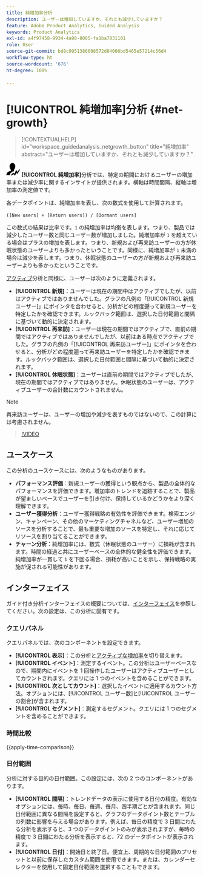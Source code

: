 ```yaml
---
title: 純増加率分析
description: ユーザーは増加していますか、それとも減少していますか？
feature: Adobe Product Analytics, Guided Analysis
keywords: Product Analytics
exl-id: a4f97458-9934-4a98-8005-fa1ba7831101
role: User
source-git-commit: bd8c9951386608572d84006bd5465e57214c56d4
workflow-type: ht
source-wordcount: '676'
ht-degree: 100%

---
```


# [!UICONTROL 純増加率]分析 {#net-growth}

<!-- markdownlint-disable MD034 -->

>[!CONTEXTUALHELP]
>id="workspace_guidedanalysis_netgrowth_button"
>title="純増加率"
>abstract="ユーザーは増加していますか、それとも減少していますか？"

<!-- markdownlint-enable MD034 -->

![NetGrowth](/help/assets/icons/NetGrowth.svg) **[!UICONTROL 純増加率]**&#x200B;分析では、特定の期間におけるユーザーの増加率または減少率に関するインサイトが提供されます。横軸は時間間隔、縦軸は増加率の測定値です。

各データポイントは、純増加率を表し、次の数式を使用して計算されます。

`([New users] + [Return users]) / [Dormant users]`

この数式の結果は比率です。`1` の純増加率は均衡を表します。つまり、製品では減少したユーザー数と同じユーザー数が増加しました。純増加率が `1` を超えている場合はプラスの増加を表します。つまり、新規および再来訪ユーザーの方が休眠状態のユーザーよりも多かったということです。同様に、純増加率が `1` 未満の場合は減少を表します。つまり、休眠状態のユーザーの方が新規および再来訪ユーザーよりも多かったということです。

[アクティブ](active-growth.md)分析と同様に、ユーザーは次のように定義されます。

* **[!UICONTROL 新規]**：ユーザーは現在の期間中はアクティブでしたが、以前はアクティブではありませんでした。グラフの凡例の「[!UICONTROL 新規ユーザー]」にポインタを合わせると、分析がどの程度遡って新規ユーザーを特定したかを確認できます。ルックバック範囲は、選択した日付範囲と間隔に基づいて動的に決定されます。
* **[!UICONTROL 再来訪]**：ユーザーは現在の期間ではアクティブで、直前の期間ではアクティブではありませんでしたが、以前はある時点でアクティブでした。グラフの凡例の「[!UICONTROL 再来訪ユーザー]」にポインタを合わせると、分析がどの程度遡って再来訪ユーザーを特定したかを確認できます。ルックバック範囲は、選択した日付範囲と間隔に基づいて動的に決定されます。
* **[!UICONTROL 休眠状態]**：ユーザーは直前の期間ではアクティブでしたが、現在の期間ではアクティブではありません。休眠状態のユーザーは、アクティブユーザーの合計数にカウントされません。

>[!NOTE]
>
>再来訪ユーザーは、ユーザーの増加や減少を表すものではないので、この計算には考慮されません。

>[!VIDEO](https://video.tv.adobe.com/v/3421664/?quality=12&learn=on)


## ユースケース

この分析のユースケースには、次のようなものがあります。

* **パフォーマンス評価**：新規ユーザーの獲得という観点から、製品の全体的なパフォーマンスを評価できます。増加率のトレンドを追跡することで、製品が望ましいペースでユーザーを引き付け、保持しているかどうかをより深く理解できます。
* **ユーザー獲得分析**：ユーザー獲得戦略の有効性を評価できます。検索エンジン、キャンペーン、その他のマーケティングチャネルなど、ユーザー増加のソースを分析することで、最も重要な増加のソースを特定し、それに応じてリソースを割り当てることができます。
* **チャーン分析**：純増加率には、数式（休眠状態のユーザー）に損耗が含まれます。時間の経過と共にユーザーベースの全体的な健全性を評価できます。純増加率が一貫して `1` を下回る場合、損耗が高いことを示し、保持戦略の実施が促される可能性があります。

## インターフェイス

ガイド付き分析インターフェイスの概要については、[インターフェイス](../overview.md#interface)を参照してください。次の設定は、この分析に固有です。

### クエリパネル

クエリパネルでは、次のコンポーネントを設定できます。

* **[!UICONTROL 表示]**：この分析と[アクティブな増加率](active-growth.md)を切り替えます。
* **[!UICONTROL イベント]**：測定するイベント。この分析はユーザーベースなので、期間内にイベントを 1 回操作したユーザーはアクティブユーザーとしてカウントされます。クエリには 1 つのイベントを含めることができます。
* **[!UICONTROL 次としてカウント]**：選択したイベントに適用するカウント方法。オプションには、[!UICONTROL ユーザー数]と[!UICONTROL ユーザーの割合]が含まれます。
* **[!UICONTROL セグメント]**：測定するセグメント。クエリには 1 つのセグメントを含めることができます。

### 時間比較

{{apply-time-comparison}}

### 日付範囲

分析に対する目的の日付範囲。この設定には、次の 2 つのコンポーネントがあります。

* **[!UICONTROL 間隔]**：トレンドデータの表示に使用する日付の精度。有効なオプションには、毎時、毎日、毎週、毎月、四半期ごとが含まれます。同じ日付範囲に異なる間隔を設定すると、グラフのデータポイント数とテーブルの列数に影響を与える場合があります。例えば、毎日の精度で 3 日間にわたる分析を表示すると、3 つのデータポイントのみが表示されますが、毎時の精度で 3 日間にわたる分析を表示すると、72 のデータポイントが表示されます。
* **[!UICONTROL 日付]**：開始日と終了日。便宜上、周期的な日付範囲のプリセットと以前に保存したカスタム範囲を使用できます。または、カレンダーセレクターを使用して固定日付範囲を選択することもできます。

<!-- 
## Example

See below for an example of the analysis.

![Net growth compare](../assets/net-growth-compare.png)

-->
